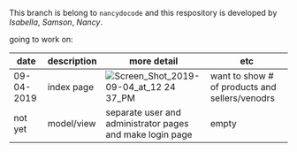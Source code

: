 This branch is belong to `nancydocode` and this respository is developed by _Isabella_, _Samson_, _Nancy_.
 
going to work on:

date | description | more detail | etc
-----|-------------|-------------|------
09-04-2019 | index page | ![Screen_Shot_2019-09-04_at_12 24 37_PM](https://user-images.githubusercontent.com/30683150/64276746-aa9a9b80-cf16-11e9-87c5-0c657a42497a.png) | want to show # of products and sellers/venodrs
not yet | model/view | separate user and administrator pages and make login page | empty
           

